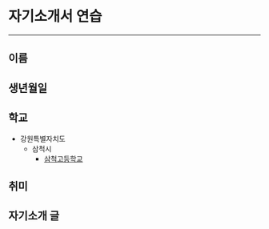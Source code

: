 # 자기소개서 연습

-----


## 이름


## 생년월일


## 학교

* 강원특별자치도
    + 삼척시
        - [삼척고등학교](https://samchok.gwe.hs.kr/main.do)

## 취미 



## 자기소개 글



